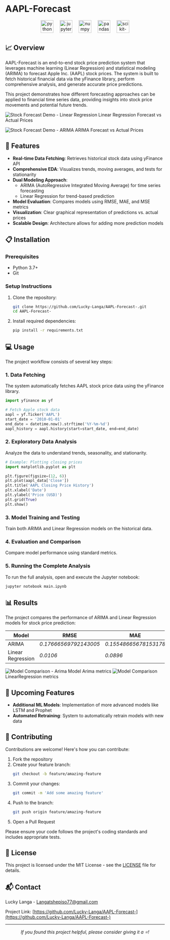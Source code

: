 # AAPL-Forecast

<div style="text-align: center;">
  <img src="https://cdn.jsdelivr.net/gh/devicons/devicon/icons/python/python-original.svg" height="40" alt="python logo" />
  <img width="12" />
  <img src="https://cdn.jsdelivr.net/gh/devicons/devicon/icons/jupyter/jupyter-original.svg" height="40" alt="jupyter logo" />
  <img width="12" />
  <img src="https://cdn.jsdelivr.net/gh/devicons/devicon/icons/numpy/numpy-original.svg" height="40" alt="numpy logo" />
  <img width="12" />
  <img src="https://cdn.jsdelivr.net/gh/devicons/devicon/icons/pandas/pandas-original.svg" height="40" alt="pandas logo" />
  <img width="12" />
  <img src="https://cdn.jsdelivr.net/gh/devicons/devicon/icons/scikitlearn/scikitlearn-original.svg" height="40" alt="scikit-learn logo" />
</div>

## 📈 Overview

AAPL-Forecast is an end-to-end stock price prediction system that leverages machine learning (Linear Regression) and statistical modeling (ARIMA) to forecast Apple Inc. (AAPL) stock prices. The system is built to fetch historical financial data via the yFinance library, perform comprehensive analysis, and generate accurate price predictions.

This project demonstrates how different forecasting approaches can be applied to financial time series data, providing insights into stock price movements and potential future trends.

![Stock Forecast Demo - Linear Regression](assets/LinearRegression_forecast.jpeg)
Linear Regression Forecast vs Actual Prices

![Stock Forecast Demo - ARIMA](assets/arima_forecast.jpeg)
ARIMA Forecast vs Actual Prices

## 🚀 Features

- **Real-time Data Fetching**: Retrieves historical stock data using yFinance API
- **Comprehensive EDA**: Visualizes trends, moving averages, and tests for stationarity
- **Dual Modeling Approach**:
  - ARIMA (AutoRegressive Integrated Moving Average) for time series forecasting
  - Linear Regression for trend-based prediction
- **Model Evaluation**: Compares models using RMSE, MAE, and MSE metrics
- **Visualization**: Clear graphical representation of predictions vs. actual prices
- **Scalable Design**: Architecture allows for adding more prediction models

## 📋 Installation

### Prerequisites

- Python 3.7+
- Git

### Setup Instructions

1. Clone the repository:

   ```bash
   git clone https://github.com/Lucky-Langa/AAPL-Forecast-.git
   cd AAPL-Forecast-
   ```

2. Install required dependencies:
   ```bash
   pip install -r requirements.txt
   ```

## 💻 Usage

The project workflow consists of several key steps:

### 1. Data Fetching

The system automatically fetches AAPL stock price data using the yFinance library.

```python
import yfinance as yf

# Fetch Apple stock data
aapl = yf.Ticker('AAPL')
start_date = '2010-01-01'
end_date = datetime.now().strftime('%Y-%m-%d')
aapl_history = aapl.history(start=start_date, end=end_date)
```

### 2. Exploratory Data Analysis

Analyze the data to understand trends, seasonality, and stationarity.

```python
# Example: Plotting closing prices
import matplotlib.pyplot as plt

plt.figure(figsize=(12, 6))
plt.plot(aapl_data['Close'])
plt.title('AAPL Closing Price History')
plt.xlabel('Date')
plt.ylabel('Price (USD)')
plt.grid(True)
plt.show()
```

### 3. Model Training and Testing

Train both ARIMA and Linear Regression models on the historical data.

### 4. Evaluation and Comparison

Compare model performance using standard metrics.

### 5. Running the Complete Analysis

To run the full analysis, open and execute the Jupyter notebook:

```bash
jupyter notebook main.ipynb
```

## 📊 Results

The project compares the performance of ARIMA and Linear Regression models for stock price prediction:

| Model             | RMSE                  | MAE                   | MSE                    | MAPE      |
| ----------------- | --------------------- | --------------------- | ---------------------- | --------- |
| ARIMA             | _0.17666569792143005_ | _0.15548665678153178_ | _0.031210768822065974_ | _2.8795%_ |
| Linear Regression | _0.0106_              | _0.0896_              | _0.1027_               | _1.6675%_ |

![Model Comparison - Arima Model](assets/arima_metrics.jpeg)
Arima metrics
![Model Comparison](assets/LinearRegression_metrics.jpeg)
LinearRegression metrics

## 🔮 Upcoming Features

- **Additional ML Models**: Implementation of more advanced models like LSTM and Prophet
- **Automated Retraining**: System to automatically retrain models with new data

## 🤝 Contributing

Contributions are welcome! Here's how you can contribute:

1. Fork the repository
2. Create your feature branch:
   ```bash
   git checkout -b feature/amazing-feature
   ```
3. Commit your changes:
   ```bash
   git commit -m 'Add some amazing feature'
   ```
4. Push to the branch:
   ```bash
   git push origin feature/amazing-feature
   ```
5. Open a Pull Request

Please ensure your code follows the project's coding standards and includes appropriate tests.

## 📄 License

This project is licensed under the MIT License - see the [LICENSE](LICENSE) file for details.

## 📬 Contact

Lucky Langa - Langatshepiso77@gmail.com

Project Link: [https://github.com/Lucky-Langa/AAPL-Forecast-](https://github.com/Lucky-Langa/AAPL-Forecast-)

---

<p align="center">
  <i>If you found this project helpful, please consider giving it a ⭐!</i>
</p>

